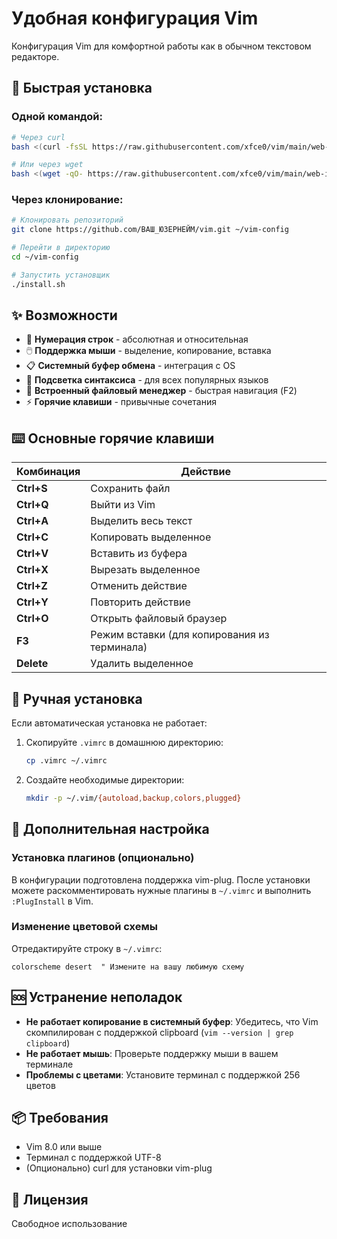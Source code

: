 # Удобная конфигурация Vim

Конфигурация Vim для комфортной работы как в обычном текстовом редакторе.

## 🚀 Быстрая установка

### Одной командой:
```bash
# Через curl
bash <(curl -fsSL https://raw.githubusercontent.com/xfce0/vim/main/web-install.sh)

# Или через wget
bash <(wget -qO- https://raw.githubusercontent.com/xfce0/vim/main/web-install.sh)
```

### Через клонирование:
```bash
# Клонировать репозиторий
git clone https://github.com/ВАШ_ЮЗЕРНЕЙМ/vim.git ~/vim-config

# Перейти в директорию
cd ~/vim-config

# Запустить установщик
./install.sh
```

## ✨ Возможности

- 📍 **Нумерация строк** - абсолютная и относительная
- 🖱️ **Поддержка мыши** - выделение, копирование, вставка
- 📋 **Системный буфер обмена** - интеграция с OS
- 🎨 **Подсветка синтаксиса** - для всех популярных языков
- 📁 **Встроенный файловый менеджер** - быстрая навигация (F2)
- ⚡ **Горячие клавиши** - привычные сочетания

## ⌨️ Основные горячие клавиши

| Комбинация | Действие |
|------------|----------|
| **Ctrl+S** | Сохранить файл |
| **Ctrl+Q** | Выйти из Vim |
| **Ctrl+A** | Выделить весь текст |
| **Ctrl+C** | Копировать выделенное |
| **Ctrl+V** | Вставить из буфера |
| **Ctrl+X** | Вырезать выделенное |
| **Ctrl+Z** | Отменить действие |
| **Ctrl+Y** | Повторить действие |
| **Ctrl+O** | Открыть файловый браузер |
| **F3** | Режим вставки (для копирования из терминала) |
| **Delete** | Удалить выделенное |

## 📝 Ручная установка

Если автоматическая установка не работает:

1. Скопируйте `.vimrc` в домашнюю директорию:
   ```bash
   cp .vimrc ~/.vimrc
   ```

2. Создайте необходимые директории:
   ```bash
   mkdir -p ~/.vim/{autoload,backup,colors,plugged}
   ```

## 🔧 Дополнительная настройка

### Установка плагинов (опционально)

В конфигурации подготовлена поддержка vim-plug. После установки можете раскомментировать нужные плагины в `~/.vimrc` и выполнить `:PlugInstall` в Vim.

### Изменение цветовой схемы

Отредактируйте строку в `~/.vimrc`:
```vim
colorscheme desert  " Измените на вашу любимую схему
```

## 🆘 Устранение неполадок

- **Не работает копирование в системный буфер**: Убедитесь, что Vim скомпилирован с поддержкой clipboard (`vim --version | grep clipboard`)
- **Не работает мышь**: Проверьте поддержку мыши в вашем терминале
- **Проблемы с цветами**: Установите терминал с поддержкой 256 цветов

## 📦 Требования

- Vim 8.0 или выше
- Терминал с поддержкой UTF-8
- (Опционально) curl для установки vim-plug

## 📄 Лицензия

Свободное использование